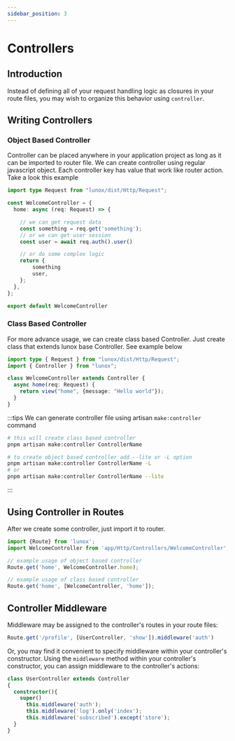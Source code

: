 ```yaml
---
sidebar_position: 3
---
```


# Controllers

## Introduction
Instead of defining all of your request handling logic as closures in your route files, you may wish to organize this behavior using `controller`.

## Writing Controllers
### Object Based Controller
Controller can be placed anywhere in your application project as long as it can be imported to router file. We can create controller using regular javascript object. Each controller key has value that work like router action.
Take a look this example
```ts
import type Request from "lunox/dist/Http/Request";

const WelcomeController = {
  home: async (req: Request) => {

    // we can get request data
    const something = req.get('something');
    // or we can get user session
    const user = await req.auth().user()

    // or do some complex logic 
    return {
        something
        user,
    };
  },
};

export default WelcomeController
```
### Class Based Controller
For more advance usage, we can create class based Controller. Just create class that extends lunox base Controller. See example below
```ts
import type { Request } from "lunox/dist/Http/Request";
import { Controller } from "lunox";

class WelcomeController extends Controller {
  async home(req: Request) {
    return view("home", {message: "Hello world"});
  }
}
```

:::tips
We can generate controller file using artisan `make:controller` command
```bash
# this will create class based controller
pnpm artisan make:controller ControllerName

# to create object based controller add --lite or -L option
pnpm artisan make:controller ControllerName -L
# or
pnpm artisan make:controller ControllerName --lite
```
:::

## Using Controller in Routes
After we create some controller, just import it to router.
```ts
import {Route} from 'lunox';
import WelcomeController from 'app/Http/Controllers/WelcomeController';

// example usage of object based controller
Route.get('home', WelcomeController.home);

// example usage of class based controller
Route.get('home', [WelcomeController, 'home']);

```

## Controller Middleware
Middleware may be assigned to the controller's routes in your route files:
```ts
Route.get('/profile', [UserController, 'show']).middleware('auth')
```
Or, you may find it convenient to specify middleware within your controller's constructor. Using the `middleware` method within your controller's constructor, you can assign middleware to the controller's actions:
```ts
class UserController extends Controller
{
  constructor(){
    super()
      this.middleware('auth');
      this.middleware('log').only('index');
      this.middleware('subscribed').except('store');
  }
}
```